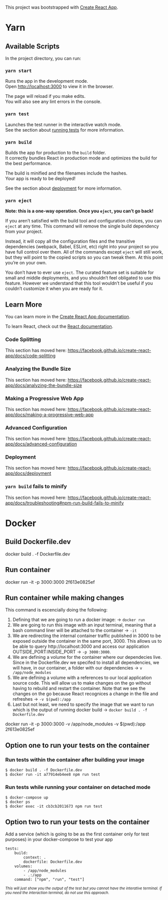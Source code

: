This project was bootstrapped with [Create React App](https://github.com/facebook/create-react-app).

# Yarn

## Available Scripts

In the project directory, you can run:

### `yarn start`

Runs the app in the development mode.<br />
Open [http://localhost:3000](http://localhost:3000) to view it in the browser.

The page will reload if you make edits.<br />
You will also see any lint errors in the console.

### `yarn test`

Launches the test runner in the interactive watch mode.<br />
See the section about [running tests](https://facebook.github.io/create-react-app/docs/running-tests) for more information.

### `yarn build`

Builds the app for production to the `build` folder.<br />
It correctly bundles React in production mode and optimizes the build for the best performance.

The build is minified and the filenames include the hashes.<br />
Your app is ready to be deployed!

See the section about [deployment](https://facebook.github.io/create-react-app/docs/deployment) for more information.

### `yarn eject`

**Note: this is a one-way operation. Once you `eject`, you can’t go back!**

If you aren’t satisfied with the build tool and configuration choices, you can `eject` at any time. This command will remove the single build dependency from your project.

Instead, it will copy all the configuration files and the transitive dependencies (webpack, Babel, ESLint, etc) right into your project so you have full control over them. All of the commands except `eject` will still work, but they will point to the copied scripts so you can tweak them. At this point you’re on your own.

You don’t have to ever use `eject`. The curated feature set is suitable for small and middle deployments, and you shouldn’t feel obligated to use this feature. However we understand that this tool wouldn’t be useful if you couldn’t customize it when you are ready for it.

## Learn More

You can learn more in the [Create React App documentation](https://facebook.github.io/create-react-app/docs/getting-started).

To learn React, check out the [React documentation](https://reactjs.org/).

### Code Splitting

This section has moved here: https://facebook.github.io/create-react-app/docs/code-splitting

### Analyzing the Bundle Size

This section has moved here: https://facebook.github.io/create-react-app/docs/analyzing-the-bundle-size

### Making a Progressive Web App

This section has moved here: https://facebook.github.io/create-react-app/docs/making-a-progressive-web-app

### Advanced Configuration

This section has moved here: https://facebook.github.io/create-react-app/docs/advanced-configuration

### Deployment

This section has moved here: https://facebook.github.io/create-react-app/docs/deployment

### `yarn build` fails to minify

This section has moved here: https://facebook.github.io/create-react-app/docs/troubleshooting#npm-run-build-fails-to-minify


# Docker

## Build Dockerfile.dev
docker build . -f Dockerfile.dev

## Run container
docker run -it -p 3000:3000 2f613e0825ef

## Run container while making changes
This command is escencially doing the following:
1. Defining that we are going to run a docker image: -> `docker run`
2. We are going to run this image with an input terminal, meaning that a bash command liner will be attached to the container -> `-it`
3. We are redirecting the internal container traffic published in 3000 to be exposed outside the container in the same port, 3000. This allows us to be able to query http://localhost:3000 and access our application OUTSIDE_PORT:INSIDE_PORT -> `-p 3000:3000`. 
4. We are defining a volume for the container where our dependecies live. Since in the Dockerfile.dev we specifed to install all dependencies, we will have, in our container, a folder with our dependencies -> `v /app/node_modules`
5. We are defining a volume with a references to our local application source code. This will allow us to make changes on the go without having to rebuild and restart the container. Note that we see the changes on the go because React recognices a change in the file and refreshes -> `-v $(pwd):/app`
6. Last but not least, we need to specify the image that we want to run which is the output of running docker build -> `docker build . -f Dockerfile.dev`

docker run -it -p 3000:3000 -v /app/node_modules -v $(pwd):/app 2f613e0825ef


## Option one to run your tests on the container
### Run tests within the container after building your image

```
$ docker build . -f Dockerfile.dev
$ docker run -it a77914eb4ee8 npm run test
```

### Run tests while running your container on detached mode
```
$ docker-compose up
$ docker ps
$ docker exec -it cb3cb2011673 npm run test
```
## Option two to run your tests on the container

Add a service (which is going to be as the first container only for test purposes) in your docker-compose to test your app 

```
tests:
    build:
        context: .
        dockerfile: Dockerfile.dev
    volumes: 
        - /app/node_modules
        - .:/app
    command: ["npm", "run", "test"]

```

<small>_This will just show you the output of the test but you cannot have the interative terminal. If you need the interaction terminal, do not use this approach._</small>
